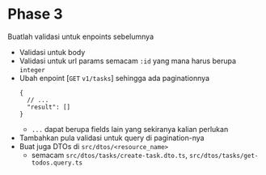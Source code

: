 # Phase 3

Buatlah validasi untuk enpoints sebelumnya

- Validasi untuk body
- Validasi untuk url params semacam `:id` yang mana harus berupa `integer`
- Ubah enpoint [`GET` `v1/tasks`] sehingga ada paginationnya
  ```jsonc
  {
    // ...
    "result": []
  }
  ```
  - `...` dapat berupa fields lain yang sekiranya kalian perlukan
- Tambahkan pula validasi untuk query di pagination-nya
- Buat juga DTOs di `src/dtos/<resource_name>`
  - semacam `src/dtos/tasks/create-task.dto.ts`, `src/dtos/tasks/get-todos.query.ts`
